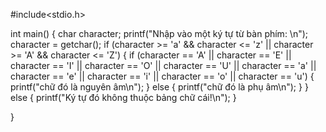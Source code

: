 #include<stdio.h>

int main() {
    char character;
    printf("Nhập vào một ký tự từ bàn phím: \n");
    character = getchar();
    if (character >= 'a' && character <= 'z' || character >= 'A' && character <= 'Z') {
        if (character == 'A' || character == 'E' || character == 'I' || character == 'O' || character == 'U' ||
            character == 'a' || character == 'e' || character == 'i' || character == 'o' || character == 'u') {
            printf("chữ đó là nguyên âm\n");
        } else {
            printf("chữ đó là phụ âm\n");
        }
    } else {
        printf("Ký tự đó không thuộc  bảng chữ cái!\n");
    }


}
